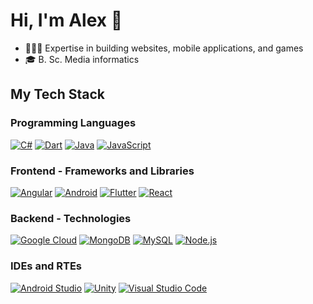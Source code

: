 # Hi, I'm Alex 👋

<!-- Badges: https://shields.io/ -->
<!-- Colors: https://simpleicons.org/ -->

- 👨🏻‍💻 Expertise in building websites, mobile applications, and games
- 🎓 B. Sc. Media informatics

## My Tech Stack

### Programming Languages

[![C#](https://img.shields.io/static/v1?label=&message=C%23&color=512BD4&logo=csharp&logoColor=FFFFFF)](https://docs.microsoft.com/en-us/dotnet/csharp/tour-of-csharp/)
[![Dart](https://img.shields.io/static/v1?label=&message=Dart&color=0175C2&logo=dart&logoColor=FFFFFF)](https://dart.dev/)
[![Java](https://img.shields.io/static/v1?label=&message=Java&color=007396&logo=java&logoColor=FFFFFF)](https://www.java.com/)
[![JavaScript](https://img.shields.io/static/v1?label=&message=JavaScript&color=F7DF1E&logo=javascript&logoColor=FFFFFF)](https://developer.mozilla.org/en-US/docs/Web/JavaScript/)

### Frontend - Frameworks and Libraries

[![Angular](https://img.shields.io/static/v1?label=&message=Angular&color=DD0031&logo=angular&logoColor=FFFFFF)](https://angular.io/)
[![Android](https://img.shields.io/static/v1?label=&message=Android&color=3DDC84&logo=android&logoColor=FFFFFF)](https://www.android.com/)
[![Flutter](https://img.shields.io/static/v1?label=&message=Flutter&color=02569B&logo=flutter&logoColor=FFFFFF)](https://flutter.dev/)
[![React](https://img.shields.io/static/v1?label=&message=React&color=61DAFB&logo=react&logoColor=FFFFFF)](https://reactjs.org/)

### Backend - Technologies

[![Google Cloud](https://img.shields.io/static/v1?label=&message=Google%20Cloud&color=4285F4&logo=google-cloud&logoColor=FFFFFF)](https://cloud.google.com/)
[![MongoDB](https://img.shields.io/static/v1?label=&message=MongoDB&color=47A248&logo=mongodb&logoColor=FFFFFF)](https://www.mongodb.com/)
[![MySQL](https://img.shields.io/static/v1?label=&message=MySQL&color=4479A1&logo=mysql&logoColor=FFFFFF)](https://www.mysql.com/de/)
[![Node.js](https://img.shields.io/static/v1?label=&message=Node.js&color=339933&logoColor=FFFFFF)](https://nodejs.org/)

### IDEs and RTEs

[![Android Studio](https://img.shields.io/static/v1?label=&message=Android%20Studio&color=3DDC84&logo=android-studio&logoColor=FFFFFF)](https://developer.android.com/)
[![Unity](https://img.shields.io/static/v1?label=&message=Unity&color=FFFFFF&logo=unity&logoColor=000000)](https://unity.com/)
[![Visual Studio Code](https://img.shields.io/static/v1?label=&message=Visual%20Studio%20Code&color=007ACC&logo=visualstudiocode&logoColor=FFFFFF)](https://code.visualstudio.com/)
